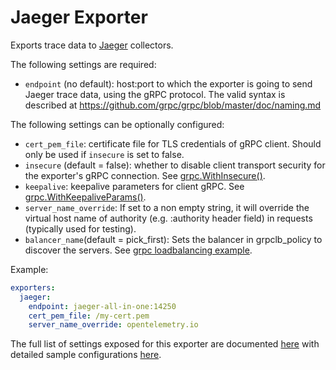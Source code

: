 # Jaeger Exporter

Exports trace data to [Jaeger](https://www.jaegertracing.io/) collectors.

The following settings are required:

- `endpoint` (no default): host:port to which the exporter is going to send Jaeger trace data,
using the gRPC protocol. The valid syntax is described at
https://github.com/grpc/grpc/blob/master/doc/naming.md

The following settings can be optionally configured:

- `cert_pem_file`: certificate file for TLS credentials of gRPC client. Should
only be used if `insecure` is set to false.
- `insecure` (default = false): whether to disable client transport security for the exporter's gRPC
connection. See [grpc.WithInsecure()](https://godoc.org/google.golang.org/grpc#WithInsecure).
- `keepalive`: keepalive parameters for client gRPC. See
[grpc.WithKeepaliveParams()](https://godoc.org/google.golang.org/grpc#WithKeepaliveParams).
- `server_name_override`: If set to a non empty string, it will override the virtual host name 
of authority (e.g. :authority header field) in requests (typically used for testing).
- `balancer_name`(default = pick_first): Sets the balancer in grpclb_policy to discover the servers.
See [grpc loadbalancing example](https://github.com/grpc/grpc-go/blob/master/examples/features/load_balancing/README.md).

Example:

```yaml
exporters:
  jaeger:
    endpoint: jaeger-all-in-one:14250
    cert_pem_file: /my-cert.pem
    server_name_override: opentelemetry.io
```

The full list of settings exposed for this exporter are documented [here](./config.go)
with detailed sample configurations [here](./testdata/config.yaml).
